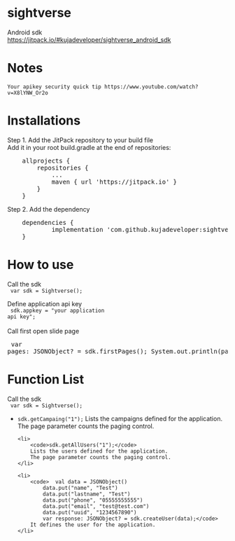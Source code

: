 # sightverse

Android sdk<br>
https://jitpack.io/#kujadeveloper/sightverse_android_sdk


# Notes
	Your apikey security quick tip https://www.youtube.com/watch?v=X8lYNW_Or2o

# Installations
    
Step 1. Add the JitPack repository to your build file <br />
Add it in your root build.gradle at the end of repositories:<br />

<pre>
	allprojects {
		repositories {
			...
			maven { url 'https://jitpack.io' }
		}
	}
</pre>

Step 2. Add the dependency<br>
<pre>
	dependencies {
	        implementation 'com.github.kujadeveloper:sightverse_android_sdk:Tag'
	}
</pre>


# How to use

Call the sdk<br>
	<code>
		var sdk = Sightverse();
	</code>
	
Define application api key<br>
	<code>
		sdk.appkey = "your application api key";
	</code>
<br><br>
Call first open slide page<br>
	<pre>
        var pages: JSONObject? = sdk.firstPages();
        System.out.println(pages);
	</pre>

# Function List

Call the sdk<br>
	<code>
		var sdk = Sightverse();
	</code>

<ul>
	<li>
		<code>sdk.getCampaing("1");</code>
		Lists the campaigns defined for the application.
		The page parameter counts the paging control.
	</li>
	
	<li>
		<code>sdk.getAllUsers("1");</code>
		Lists the users defined for the application.
		The page parameter counts the paging control.
	</li>
	
	<li>
		<code>	val data = JSONObject()
			data.put("name", "Test")
			data.put("lastname", "Test")
			data.put("phone", "05555555555")
			data.put("email", "test@test.com")
			data.put("uuid", "1234567890")
			var response: JSONObject? = sdk.createUser(data);</code>
		It defines the user for the application.
	</li>
</ul>

